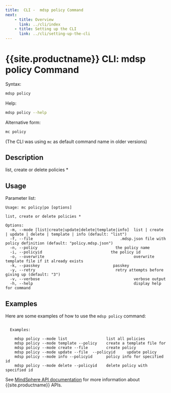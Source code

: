 ```yaml
---
title:  CLI -  mdsp policy Command
next:
    - title: Overview
      link: ../cli/index
    - title: Setting up the CLI
      link: ../cli/setting-up-the-cli
---
```


# {{site.productname}} CLI: mdsp policy Command

Syntax:

```bash
mdsp policy
```

Help:

```bash
mdsp policy --help
```

Alternative form:

```bash
mc policy
```

(The CLI was using `mc` as default command name in older versions)

## Description

list, create or delete policies *

## Usage

Parameter list:

```text
Usage: mc policy|po [options]

list, create or delete policies *

Options:
  -m, --mode [list|create|update|delete|template|info]  list | create | update | delete | template | info (default: "list")
  -f, --file                                      .mdsp.json file with policy definition (default: "policy.mdsp.json")
  -n, --policy                                  the policy name
  -i, --policyid                              the policy id
  -o, --overwrite                                       overwrite template file if it already exists
  -k, --passkey                                passkey
  -y, --retry                                   retry attempts before giving up (default: "3")
  -v, --verbose                                         verbose output
  -h, --help                                            display help for command

```

## Examples

Here are some examples of how to use the `mdsp policy` command:

```text

  Examples:

    mdsp policy --mode list 				list all policies
    mdsp policy --mode template --policy  	create a template file for 
    mdsp policy --mode create --file  		create policy 
    mdsp policy --mode update --file  --policyid  	 update policy 
    mdsp policy --mode info --policyid  	policy info for specified id
    mdsp policy --mode delete --policyid  	delete policy with specified id

```

See [MindSphere API documentation](https://documentation.mindsphere.io/MindSphere/apis/index.html) for more information about {{site.productname}} APIs.
